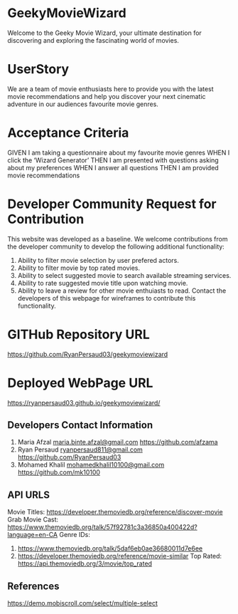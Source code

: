 # GeekyMovieWizard
Welcome to the Geeky Movie Wizard, your ultimate destination for discovering and exploring the fascinating world of movies.

# UserStory
We are a team of movie enthusiasts here to provide you with the latest movie recommendations and help you discover your next cinematic adventure in our audiences favourite movie genres.

# Acceptance Criteria
GIVEN I am taking a questionnaire about my favourite movie genres
WHEN I click the ‘Wizard Generator’
THEN I am presented with questions asking about my preferences WHEN I answer all questions
THEN I am provided movie recommendations

# Developer Community Request for Contribution
This website was developed as a baseline. 
We welcome contributions from the developer community to develop the following additional functionality:
1. Ability to filter movie selection by user prefered actors.
2. Ability to filter movie by top rated movies.
3. Ability to select suggested movie to search available streaming services.
4. Ability to rate suggested movie title upon watching movie.
5. Ability to leave a review for other movie enthuiasts to read.
Contact the developers of this webpage for wireframes to contribute this functionality.

# GITHub Repository URL
https://github.com/RyanPersaud03/geekymoviewizard

# Deployed WebPage URL
https://ryanpersaud03.github.io/geekymoviewizard/ 

## Developers Contact Information
1. Maria Afzal maria.binte.afzal@gmail.com https://github.com/afzama
2. Ryan Persaud ryanpersaud811@gmail.com https://github.com/RyanPersaud03
3. Mohamed Khalil mohamedkhalil10100@gmail.com https://github.com/mk10100 

## API URLS
Movie Titles: https://developer.themoviedb.org/reference/discover-movie 
Grab Movie Cast: https://www.themoviedb.org/talk/57f92781c3a36850a400422d?language=en-CA
Genre IDs: 
1. https://www.themoviedb.org/talk/5daf6eb0ae36680011d7e6ee
2. https://developer.themoviedb.org/reference/movie-similar 
Top Rated: https://api.themoviedb.org/3/movie/top_rated  

## References
https://demo.mobiscroll.com/select/multiple-select

